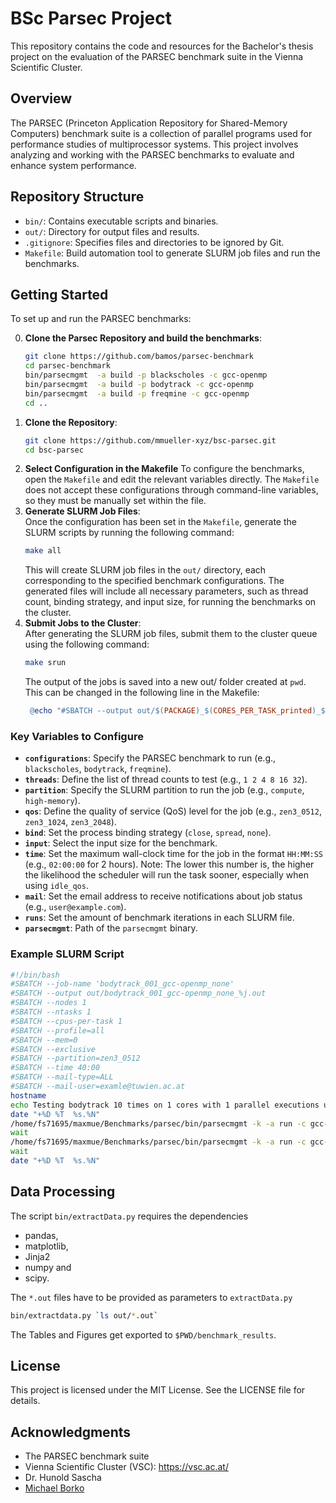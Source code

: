 # BSc Parsec Project

This repository contains the code and resources for the Bachelor's thesis project on the evaluation of the PARSEC benchmark suite in the Vienna Scientific Cluster.

## Overview

The PARSEC (Princeton Application Repository for Shared-Memory Computers) benchmark suite is a collection of parallel programs used for performance studies of multiprocessor systems. This project involves analyzing and working with the PARSEC benchmarks to evaluate and enhance system performance.

## Repository Structure

- `bin/`: Contains executable scripts and binaries.
- `out/`: Directory for output files and results.
- `.gitignore`: Specifies files and directories to be ignored by Git.
- `Makefile`: Build automation tool to generate SLURM job files and run the benchmarks.

## Getting Started

To set up and run the PARSEC benchmarks:

0. **Clone the Parsec Repository and build the benchmarks**:
    ```bash
   git clone https://github.com/bamos/parsec-benchmark
   cd parsec-benchmark
   bin/parsecmgmt  -a build -p blackscholes -c gcc-openmp
   bin/parsecmgmt  -a build -p bodytrack -c gcc-openmp
   bin/parsecmgmt  -a build -p freqmine -c gcc-openmp
   cd ..
   ```
1. **Clone the Repository**:
   ```bash
   git clone https://github.com/mmueller-xyz/bsc-parsec.git
   cd bsc-parsec
   ```
2. **Select Configuration in the Makefile**
To configure the benchmarks, open the `Makefile` and edit the relevant variables directly. The `Makefile` does not accept these configurations through command-line variables, so they must be manually set within the file.
3. **Generate SLURM Job Files**:  
   Once the configuration has been set in the `Makefile`, generate the SLURM scripts by running the following command:  
   ```bash
   make all
    ```
    This will create SLURM job files in the `out/` directory, each corresponding to the specified benchmark configurations. The generated files will include all necessary parameters, such as thread count, binding strategy, and input size, for running the benchmarks on the cluster.
4. **Submit Jobs to the Cluster**:  
   After generating the SLURM job files, submit them to the cluster queue using the following command:  
   ```bash
   make srun
   ```
   The output of the jobs is saved into a new out/ folder created at  `pwd`. This can be changed in the following line in the Makefile:
   ```Makefile
	@echo "#SBATCH --output out/$(PACKAGE)_$(CORES_PER_TASK_printed)_$(CONFIG)_$(bind)_%j.out" >> $@
   ```


### Key Variables to Configure

- **`configurations`**: Specify the PARSEC benchmark to run (e.g., `blackscholes`, `bodytrack`, `freqmine`).
- **`threads`**: Define the list of thread counts to test (e.g., `1 2 4 8 16 32`).
- **`partition`**: Specify the SLURM partition to run the job (e.g., `compute`, `high-memory`).
- **`qos`**: Define the quality of service (QoS) level for the job (e.g., `zen3_0512`, `zen3_1024`, `zen3_2048`).
- **`bind`**: Set the process binding strategy (`close`, `spread`, `none`).
- **`input`**: Select the input size for the benchmark.
- **`time`**: Set the maximum wall-clock time for the job in the format `HH:MM:SS` (e.g., `02:00:00` for 2 hours). Note: The lower this number is, the higher the likelihood the scheduler will run the task sooner, especially when using `idle_qos`.
- **`mail`**: Set the email address to receive notifications about job status (e.g., `user@example.com`).
- **`runs`**: Set the amount of benchmark iterations in each SLURM file.
- **`parsecmgmt`**: Path of the `parsecmgmt` binary.

### Example SLURM Script
```bash
#!/bin/bash
#SBATCH --job-name 'bodytrack_001_gcc-openmp_none' 
#SBATCH --output out/bodytrack_001_gcc-openmp_none_%j.out
#SBATCH --nodes 1
#SBATCH --ntasks 1
#SBATCH --cpus-per-task 1
#SBATCH --profile=all
#SBATCH --mem=0
#SBATCH --exclusive
#SBATCH --partition=zen3_0512
#SBATCH --time 40:00
#SBATCH --mail-type=ALL
#SBATCH --mail-user=examle@tuwien.ac.at
hostname
echo Testing bodytrack 10 times on 1 cores with 1 parallel executions using input size:native and OMP_PROC_BIND: none
date "+%D %T  %s.%N"
/home/fs71695/maxmue/Benchmarks/parsec/bin/parsecmgmt -k -a run -c gcc-openmp  -i native -n 1 -p bodytrack &
wait
/home/fs71695/maxmue/Benchmarks/parsec/bin/parsecmgmt -k -a run -c gcc-openmp  -i native -n 1 -p bodytrack &
wait
date "+%D %T  %s.%N"
```

## Data Processing

The script `bin/extractData.py` requires the dependencies
 - pandas,
 - matplotlib,
 - Jinja2
 - numpy and
 - scipy.

The `*.out` files have to be provided as parameters to `extractData.py`
```bash
bin/extractdata.py `ls out/*.out` 
```
The Tables and Figures get exported to `$PWD/benchmark_results`.

## License

This project is licensed under the MIT License. See the LICENSE file for details.

## Acknowledgments
 - The PARSEC benchmark suite
 - Vienna Scientific Cluster (VSC): https://vsc.ac.at/
 - Dr. Hunold Sascha
 - [Michael Borko](https://github.com/mborko)
